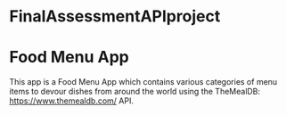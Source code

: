 # FinalAssessmentAPIproject

# Food Menu App
This app is a Food Menu App which contains various categories of menu items to devour dishes from around the world using the TheMealDB: https://www.themealdb.com/ API. 
